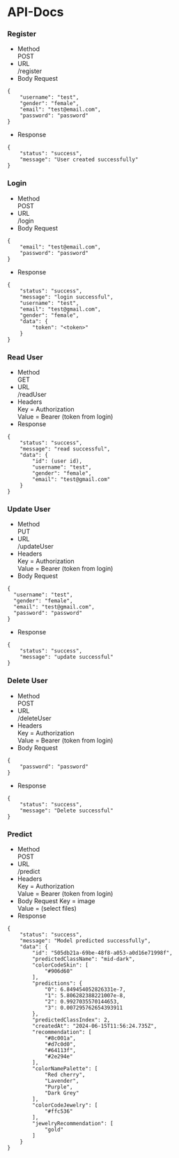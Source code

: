 # API-Docs
### Register
* Method <br>
POST
* URL <br>
  /register
* Body Request
```
{
    "username": "test",
    "gender": "female",
    "email": "test@email.com",
    "password": "password"
}
```
* Response
```
{
    "status": "success",
    "message": "User created successfully"
}
```
### Login
* Method <br>
POST
* URL <br>
  /login
* Body Request
```
{
    "email": "test@email.com",
    "password": "password"
}
```
* Response
```
{
    "status": "success",
    "message": "login successful",
    "username": "test",
    "email": "test@gmail.com",
    "gender": "female",
    "data": {
        "token": "<token>"
    }
}
```
### Read User
* Method <br>
GET
* URL <br>
/readUser
* Headers <br>
Key = Authorization <br>
Value = Bearer (token from login)
* Response
```
{
    "status": "success",
    "message": "read successful",
    "data": {
        "id": (user id),
        "username": "test",
        "gender": "female",
        "email": "test@gmail.com"
    }
}
```
### Update User
* Method <br>
PUT
* URL <br>
/updateUser
* Headers <br>
Key = Authorization <br>
Value = Bearer (token from login)
* Body Request
```
{
  "username": "test",
  "gender": "female",
  "email": "test@gmail.com",
  "password": "password"
}
```
* Response
```
{
    "status": "success",
    "message": "update successful"
}
```
### Delete User
* Method <br>
POST
* URL <br>
  /deleteUser
* Headers <br>
Key = Authorization <br>
Value = Bearer (token from login)
* Body Request
```
{
    "password": "password"
}
```
* Response
```
{
    "status": "success",
    "message": "Delete successful"
}
```
### Predict
* Method <br>
POST
* URL <br>
  /predict
* Headers <br>
Key = Authorization <br>
Value = Bearer (token from login)
* Body Request
Key = image <br>
Value = (select files)
* Response
```
{
    "status": "success",
    "message": "Model predicted successfully",
    "data": {
        "id": "505db21a-69be-48f8-a053-a0d16e71998f",
        "predictedClassName": "mid-dark",
        "colorCodeSkin": [
            "#906d60"
        ],
        "predictions": {
            "0": 6.849454052826331e-7,
            "1": 5.806282388221007e-8,
            "2": 0.9927035570144653,
            "3": 0.007295762654393911
        },
        "predictedClassIndex": 2,
        "createdAt": "2024-06-15T11:56:24.735Z",
        "recommendation": [
            "#8c001a",
            "#d7c0d0",
            "#64113f",
            "#2e294e"
        ],
        "colorNamePalette": [
            "Red cherry",
            "Lavender",
            "Purple",
            "Dark Grey"
        ],
        "colorCodeJewelry": [
            "#ffc536"
        ],
        "jewelryRecommendation": [
            "gold"
        ]
    }
}
```
